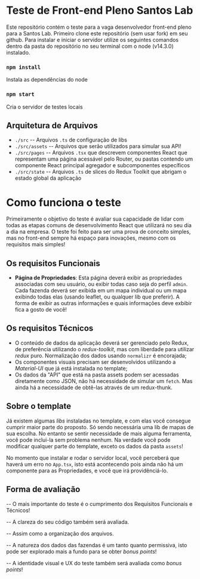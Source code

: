 # Teste de Front-end Pleno Santos Lab

Este repositório contém o teste para a vaga desenvolvedor front-end pleno para a Santos Lab. Primeiro clone este repositório (sem usar fork) em seu github. Para instalar e iniciar o servidor utilize os seguintes comandos dentro da pasta do repositório no seu terminal com o node (v14.3.0) instalado.

### `npm install`

Instala as dependências do node

### `npm start`

Cria o servidor de testes locais

## Arquitetura de Arquivos

 - `./src` -- Arquivos `.ts` de configuração de libs
 - `./src/assets` -- Arquivos que serão utilizados para simular sua API!
 - `./src/pages` -- Arquivos `.tsx` que descrevem componentes React que representam uma página acessável pelo Router, ou pastas contendo um componente React principal agregador e subcomponentes específicos
 - `./src/state` -- Arquivos `.ts` de slices do Redux Toolkit que abrigam o estado global da aplicação

# Como funciona o teste

Primeiramente o objetivo do teste é avaliar sua capacidade de lidar com todas as etapas comuns de desenvolvimento React que utilizará no seu dia a dia na empresa. O teste foi feito para ser uma prova de conceito simples, mas no front-end sempre há espaço para inovações, mesmo com os requisitos mais simples!

## Os requisitos Funcionais

 - **Página de Propriedades**: Esta página deverá exibir as propriedades associadas com seu usuário, ou exibir todas caso seja do perfil `admin`. Cada fazenda deverá ser exibida em um mapa individual ou um mapa exibindo todas elas (usando leaflet, ou qualquer lib que preferir). A forma de exibir as outras informações e quais informações deve exbibir fica a gosto de você! 

## Os requisitos Técnicos

 - O conteúdo de dados da aplicação deverá ser gerenciado pelo Redux, de preferência utilizando o *redux-toolkit*, mas com liberdade para utilizar *redux* puro. Normalização dos dados usando `normalizr` é encorajada;
 - Os componentes visuais precisam ser desenvolvidos utilizando a *Material-UI* que já está instalada no template;
 - Os dados da "API" que está na pasta assets podem ser acessadas diretamente como JSON, não há necessidade de simular um `fetch`. Mas ainda há a necessidade de obtê-las através de um redux-thunk.
 
## Sobre o template

Já existem algumas *libs* instaladas no template, e com elas você consegue cumprir maior parte do proposto. Só sendo necessária uma lib de mapas de sua escolha. No entanto se sentir necessidade de mais alguma ferramenta, você pode inclui-la sem problema nenhum. Na verdade você pode modificar qualquer parte do template, exceto os dados da pasta `assets`!

No momento que instalar e rodar o servidor local, você perceberá que haverá um erro no `App.tsx`, isto está acontecendo pois ainda não há um componente para as Propriedades, e você que irá providênciá-lo.

## Forma de avaliação

-- O mais importante do teste é o cumprimento dos Requisitos Funcionais e Técnicos!

-- A clareza do seu código também será avaliada.

-- Assim como a organização dos arquivos.

-- A natureza dos dados das fazendas é um tanto quanto permissiva, isto pode ser explorado mais a fundo para se obter *bonus points*!

-- A identidade visual e UX do teste também será avaliada como *bonus points*!

 

 
